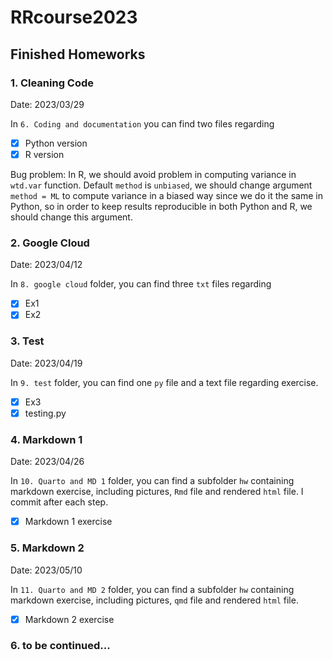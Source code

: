 # RRcourse2023

## Finished Homeworks

### 1. Cleaning Code

Date: 2023/03/29

In `6. Coding and documentation` you can find two files
regarding

- [x] Python version
- [x] R version

Bug problem:
In R, we should avoid problem in computing variance in 
`wtd.var` function. Default `method` is `unbiased`, we should change argument `method = ML` to compute variance in a biased way since we do it the same in Python, so in order to keep results reproducible in both Python and R, we should change this argument.

### 2. Google Cloud

Date: 2023/04/12

In `8. google cloud` folder, you can find three `txt` files regarding

- [x] Ex1
- [x] Ex2

### 3. Test

Date: 2023/04/19

In `9. test` folder, you can find one `py` file and a text file regarding exercise.

- [x] Ex3
- [x] testing.py

### 4. Markdown 1

Date: 2023/04/26

In `10. Quarto and MD 1` folder, you can find a subfolder `hw` containing markdown exercise, including pictures, `Rmd` file and rendered `html` file. I commit after each step.

- [x] Markdown 1 exercise

### 5. Markdown 2

Date: 2023/05/10

In `11. Quarto and MD 2` folder, you can find a subfolder `hw` containing markdown exercise, including pictures, `qmd` file and rendered `html` file. 

- [x] Markdown 2 exercise

### 6. to be continued...






